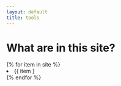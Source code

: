```yaml
---
layout: default
title: tools
---
```


<div>
    <h1>What are in this site?</h1>
    {% for item in site %}
      <li>
        <a>{{ item } </a>
      </li>
    {% endfor %}
</div>
